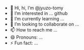 - 👋 Hi, hi, I’m @jyuzo-tomy
- 👀 I’m interested in ... github
- 🌱 I’m currently learning ...
- 💞️ I’m looking to collaborate on ...
- 📫 How to reach me ...
- 😄 Pronouns: ...
- ⚡ Fun fact: ...

<!---
jyuzo-tomy/jyuzo-tomy is a ✨ special ✨ repository because its `README.md` (this file) appears on your GitHub profile.
You can click the Preview link to take a look at your changes.
--->

